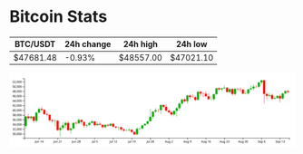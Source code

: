 # Bitcoin Stats

BTC/USDT|24h change|24h high|24h low|
|---|---|---|---|
|$47681.48|-0.93%|$48557.00|$47021.10|

<img src="./chart.svg">
